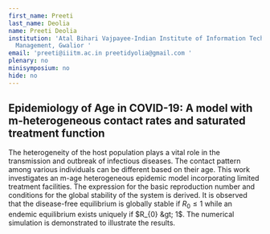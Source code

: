 ```yaml
---
first_name: Preeti
last_name: Deolia
name: Preeti Deolia
institution: 'Atal Bihari Vajpayee-Indian Institute of Information Technology and
  Management, Gwalior '
email: 'preeti@iiitm.ac.in preetidyolia@gmail.com '
plenary: no
minisymposium: no
hide: no
---
```


## Epidemiology of Age in COVID-19: A model with m-heterogeneous contact rates and saturated treatment function

The heterogeneity of the host population plays a vital role in the transmission and outbreak of infectious diseases. The contact pattern among various individuals can be different based on their age. This work investigates an m-age heterogeneous epidemic model incorporating limited treatment facilities. The expression for the basic reproduction number and conditions for the
global stability of the system is derived. It is observed that the disease-free equilibrium is globally stable if $R_{0}\leq 1$ while an endemic equilibrium exists uniquely if $R_{0} &gt; 1$. The numerical simulation is demonstrated to illustrate the results.


